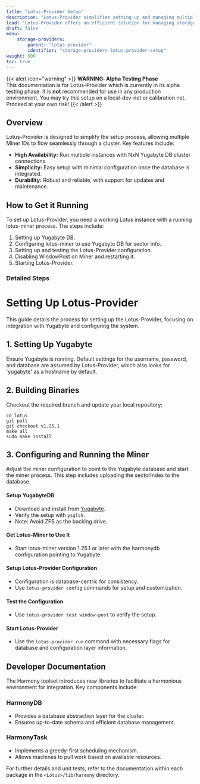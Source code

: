 ```yaml
---
title: "Lotus-Provider Setup"
description: "Lotus-Provider simplifies setting up and managing multiple Miner IDs in a cluster, offering high availability, simplicity, and durability. It integrates with Yugabyte DB for efficient data management and scalability."
lead: "Lotus-Provider offers an efficient solution for managing storage providers in the Filecoin network, with a focus on high availability, easy setup, and robust data management using Yugabyte DB."
draft: false
menu:
    storage-providers:
        parent: "lotus-provider"
        identifier: "storage-providers-lotus-provider-setup"
weight: 500
toc: true
---
```





{{< alert icon="warning" >}}
**WARNING: Alpha Testing Phase**  
This documentation is for Lotus-Provider which is currently in its alpha testing phase. It is **not** recommended for use in any production environment. You may try this setup on a local-dev-net or calibration net. Proceed at your own risk!
{{< /alert >}}


## Overview
Lotus-Provider is designed to simplify the setup process, allowing multiple Miner IDs to flow seamlessly through a cluster. Key features include:
- **High Availability:** Run multiple instances with NxN Yugabyte DB cluster connections.
- **Simplicity:** Easy setup with minimal configuration once the database is integrated.
- **Durability:** Robust and reliable, with support for updates and maintenance.


## How to Get it Running
To set up Lotus-Provider, you need a working Lotus instance with a running lotus-miner process. The steps include:
1. Setting up Yugabyte DB.
2. Configuring lotus-miner to use Yugabyte DB for sector info.
3. Setting up and testing the Lotus-Provider configuration.
4. Disabling WindowPost on Miner and restarting it.
5. Starting Lotus-Provider.

### Detailed Steps

# Setting Up Lotus-Provider

This guide details the process for setting up the Lotus-Provider, focusing on integration with Yugabyte and configuring the system.

## 1. Setting Up Yugabyte

Ensure Yugabyte is running. Default settings for the username, password, and database are assumed by Lotus-Provider, which also looks for 'yugabyte' as a hostname by default.

## 2. Building Binaries

Checkout the required branch and update your local repository:

```shell
cd lotus
git pull
git checkout v1.25.1
make all
sudo make install
```

## 3. Configuring and Running the Miner

Adjust the miner configuration to point to the Yugabyte database and start the miner process. 
This step includes uploading the sectorIndex to the database.

#### Setup YugabyteDB
- Download and install from [Yugabyte](http://download.yugabyte.com).
- Verify the setup with `ysqlsh`.
- Note: Avoid ZFS as the backing drive.

#### Get Lotus-Miner to Use It
- Start lotus-miner version 1.25.1 or later with the harmonydb configuration pointing to Yugabyte.

#### Setup Lotus-Provider Configuration
- Configuration is database-centric for consistency.
- Use `lotus-provider config` commands for setup and customization.

#### Test the Configuration
- Use `lotus-provider test window-post` to verify the setup.

#### Start Lotus-Provider
- Use the `lotus-provider run` command with necessary flags for database and configuration layer information.

## Developer Documentation
The Harmony toolset introduces new libraries to facilitate a harmonious environment for integration. Key components include:

### HarmonyDB
- Provides a database abstraction layer for the cluster.
- Ensures up-to-date schema and efficient database management.

### HarmonyTask
- Implements a greedy-first scheduling mechanism.
- Allows machines to pull work based on available resources.

For further details and unit tests, refer to the documentation within each package in the `<Lotus>/lib/harmony` directory.